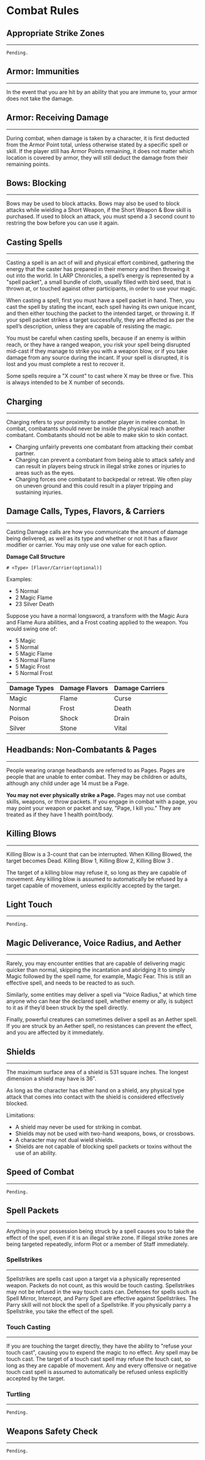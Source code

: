 # Combat Rules

## Appropriate Strike Zones

---
	Pending.

## Armor: Immunities

---
In the event that you are hit by an ability that you are immune to, your armor does not take the damage.

## Armor: Receiving Damage

---
During combat, when damage is taken by a character, it is first deducted from the Armor Point total, unless otherwise stated by a specific spell or skill. If the player still has Armor Points remaining, it does not matter which location is covered by armor, they will still deduct the damage from their remaining points.

## Bows: Blocking

---
Bows may be used to block attacks.  Bows may also be used to block attacks while wielding a Short Weapon, if the Short Weapon & Bow skill is purchased.  If used to block an attack, you must spend a 3 second count to restring the bow before you can use it again.  

## Casting Spells

---
Casting a spell is an act of will and physical effort combined, gathering the energy that the caster has prepared in their memory and then throwing it out into the world. In LARP Chronicles, a spell’s energy is represented by a "spell packet", a small bundle of cloth, usually filled with bird seed, that is thrown at, or touched against other participants, in order to use your magic.

When casting a spell, first you must have a spell packet in hand. Then, you cast the spell by stating the incant, each spell having its own unique incant, and then either touching the packet to the intended target, or throwing it. If your spell packet strikes a target successfully, they are affected as per the spell’s description, unless they are capable of resisting the magic. 

You must be careful when casting spells, because if an enemy is within reach, or they have a ranged weapon, you risk your spell being disrupted mid-cast if they manage to strike you with a weapon blow, or if you take damage from any source during the incant. If your spell is disrupted, it is lost and you must complete a rest to recover it.

Some spells require a "X count" to cast where X may be three or five.  This is always intended to be X number of seconds.

## Charging

---
Charging refers to your proximity to another player in melee combat.  In combat, combatants should never be inside the physical reach another combatant.  Combatants should not be able to make skin to skin contact.
* Charging unfairly prevents one combatant from attacking their combat partner.
* Charging can prevent a combatant from being able to attack safely and can result in players being struck in illegal strike zones or injuries to areas such as the eyes.
* Charging forces one combatant to backpedal or retreat.  We often play on uneven ground and this could result in a player tripping and sustaining injuries.

## Damage Calls, Types, Flavors, & Carriers

---
Casting Damage calls are how you communicate the amount of damage being delivered, as well as its type and whether or not it has a flavor modifier or carrier.  You may only use one value for each option.

**Damage Call Structure** 
```
# <Type> [Flavor/Carrier(optional)]
```

Examples:
* 5 Normal
* 2 Magic Flame
* 23 Silver Death

Suppose you have a normal longsword, a transform with the Magic Aura and Flame Aura abilities, and a Frost coating applied to the weapon. You would swing one of:
* 5 Magic
* 5 Normal
* 5 Magic Flame
* 5 Normal Flame
* 5 Magic Frost
* 5 Normal Frost

| Damage Types | Damage Flavors | Damage Carriers |
|--------------|----------------|-----------------|
| Magic        | Flame          | Curse           |
| Normal       | Frost          | Death           |
| Poison       | Shock          | Drain           |
| Silver       | Stone          | Vital           |


## Headbands:  Non-Combatants & Pages

---
People wearing orange headbands are referred to as Pages.  Pages are people that are unable to enter combat.  They may be children or adults, although any child under age 14 must be a Page.

**You may not ever physically strike a Page.**  Pages may not use combat skills, weapons, or throw packets.  If you engage in combat with a page, you may point your weapon or packet and say, "Page, I kill you."  They are treated as if they have 1 health point/body.

## Killing Blows

---
Killing Blow is a 3-count that can be interrupted. When Killing Blowed, the target becomes Dead. Killing Blow 1, Killing Blow 2, Killing Blow 3 <type>.

The target of a killing blow may refuse it, so long as they are capable of movement.  Any killing blow is assumed to automatically be refused by a target capable of movement, unless explicitly accepted by the target.

## Light Touch

---
    Pending.

## Magic Deliverance, Voice Radius, and Aether

---
Rarely, you may encounter entities that are capable of delivering magic quicker than normal, skipping the incantation and abridging it to simply Magic followed by the spell name, for example, Magic Fear. This is still an effective spell, and needs to be reacted to as such.

Similarly, some entities may deliver a spell via "Voice Radius," at which time anyone who can hear the declared spell, whether enemy or ally, is subject to it as if they’d been struck by the spell directly.

Finally, powerful creatures can sometimes deliver a spell as an Aether spell. If you are struck by an Aether spell, no resistances can prevent the effect, and you are affected by it immediately.

## Shields

---
The maximum surface area of a shield is 531 square inches. The longest dimension a shield may have is 36".

As long as the character has either hand on a shield, any physical type attack that comes into contact with the shield is considered effectively blocked.

Limitations:
* A shield may never be used for striking in combat. 
* Shields may not be used with two-hand weapons, bows, or crossbows.
* A character may not dual wield shields.
* Shields are not capable of blocking spell packets or toxins without the use of an ability.

## Speed of Combat

---
    Pending.

## Spell Packets

---
Anything in your possession being struck by a spell causes you to take the effect of the spell, even if it is an illegal strike zone.  If illegal strike zones are being targeted repeatedly, inform Plot or a member of Staff immediately.


### Spellstrikes

---
Spellstrikes are spells cast upon a target via a physically represented weapon.  Packets do not count, as this would be touch casting.  Spellstrikes may not be refused in the way touch casts can.  Defenses for spells such as Spell Mirror, Intercept, and Parry Spell are effective against Spellstrikes.  The Parry skill will not block the spell of a Spellstrike.  If you physically parry a Spellstrike, you take the effect of the spell.
	
### Touch Casting

---
If you are touching the target directly, they have the ability to "refuse your touch cast", causing you to expend the magic to no effect.  Any spell may be touch cast. The target of a touch cast spell may refuse the touch cast, so long as they are capable of movement. Any and every offensive or negative touch cast spell is assumed to automatically be refused unless explicitly accepted by the target.


### Turtling

---
    Pending.

## Weapons Safety Check

---
    Pending.

